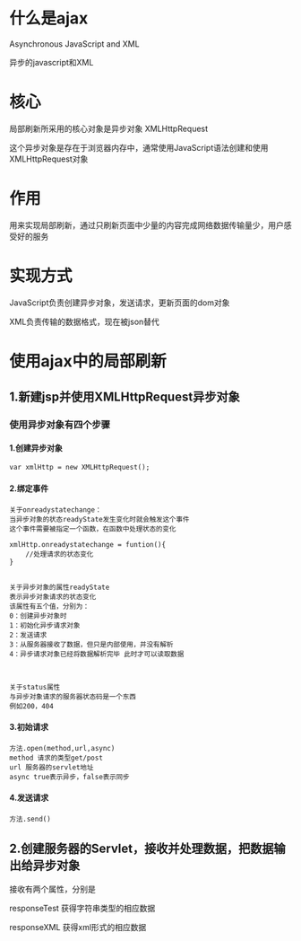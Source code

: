 # 什么是ajax
Asynchronous JavaScript and XML

异步的javascript和XML


# 核心
局部刷新所采用的核心对象是异步对象 XMLHttpRequest

这个异步对象是存在于浏览器内存中，通常使用JavaScript语法创建和使用XMLHttpRequest对象



# 作用
用来实现局部刷新，通过只刷新页面中少量的内容完成网络数据传输量少，用户感受好的服务

# 实现方式
JavaScript负责创建异步对象，发送请求，更新页面的dom对象

XML负责传输的数据格式，现在被json替代


# 使用ajax中的局部刷新

## 1.新建jsp并使用XMLHttpRequest异步对象
### 使用异步对象有四个步骤
#### 1.创建异步对象
    var xmlHttp = new XMLHttpRequest();
    
    
#### 2.绑定事件
    关于onreadystatechange：
    当异步对象的状态readyState发生变化时就会触发这个事件
    这个事件需要被指定一个函数，在函数中处理状态的变化
    
    xmlHttp.onreadystatechange = funtion(){
        //处理请求的状态变化
    }
    
    
    关于异步对象的属性readyState
    表示异步对象请求的状态变化
    该属性有五个值，分别为：
    0：创建异步对象时
    1：初始化异步请求对象
    2：发送请求
    3：从服务器接收了数据，但只是内部使用，并没有解析
    4：异步请求对象已经将数据解析完毕 此时才可以读取数据
    
    
    
    关于status属性
    与异步对象请求的服务器状态码是一个东西
    例如200，404
    
    
    
#### 3.初始请求
    方法.open(method,url,async)
    method 请求的类型get/post
    url 服务器的servlet地址
    async true表示异步，false表示同步
    
    

#### 4.发送请求
    方法.send()



## 2.创建服务器的Servlet，接收并处理数据，把数据输出给异步对象
接收有两个属性，分别是


responseTest  获得字符串类型的相应数据


responseXML   获得xml形式的相应数据


